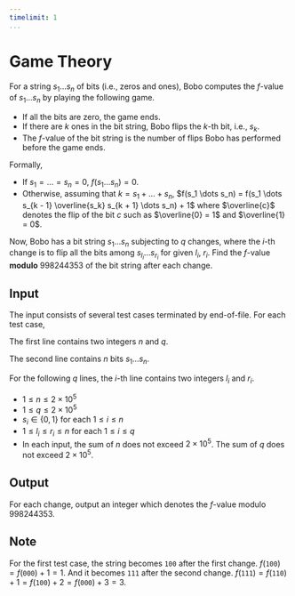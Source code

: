 ```yaml
---
timelimit: 1
...
```


# Game Theory

For a string $s_1\dots s_n$ of bits (i.e., zeros and ones), Bobo computes the $f$-value of $s_1\dots s_n$ by playing the following game.

* If all the bits are zero, the game ends.
* If there are $k$ ones in the bit string, Bobo flips the $k$-th bit, i.e., $s_k$.
* The $f$-value of the bit string is the number of flips Bobo has performed before the game ends.

Formally,

* If $s_1 = \dots = s_n = 0$, $f(s_1 \dots s_n) = 0$.
* Otherwise, assuming that $k = s_1 + \dots + s_n$, $f(s_1 \dots s_n) = f(s_1 \dots s_{k - 1} \overline{s_k} s_{k + 1} \dots s_n) + 1$ where $\overline{c}$ denotes the flip of the bit $c$ such as $\overline{0} = 1$ and $\overline{1} = 0$.

Now, Bobo has a bit string $s_1 \dots s_n$ subjecting to $q$ changes, where the $i$-th change is to flip all the bits among $s_{l_i} \dots s_{r_i}$ for given $l_i$, $r_i$. Find the $f$-value **modulo** $998244353$ of the bit string after each change.

## Input

The input consists of several test cases terminated by end-of-file. For each test case,

The first line contains two integers $n$ and $q$.

The second line contains $n$ bits $s_1 \dots s_n$.

For the following $q$ lines, the $i$-th line contains two integers $l_i$ and  $r_i$.

* $1 \le n \le 2 \times 10^5$
* $1 \le q \le 2 \times 10^5$
* $s_i \in \{0, 1\}$ for each $1 \leq i \leq n$
* $1 \leq l_i \leq r_i \leq n$ for each $1 \leq i \leq q$
* In each input, the sum of $n$ does not exceed $2 \times 10^5$. The sum of $q$ does not exceed $2 \times 10^5$.

## Output

For each change, output an integer which denotes the $f$-value modulo $998244353$.

<!--SAMPLES-->

## Note

For the first test case, the string becomes `100` after the first change. $f(\texttt{100}) = f(\texttt{000}) + 1 = 1$. And it becomes `111` after the second change. $f(\texttt{111}) = f(\texttt{110}) + 1 = f(\texttt{100}) + 2 = f(\texttt{000}) + 3 = 3$.
